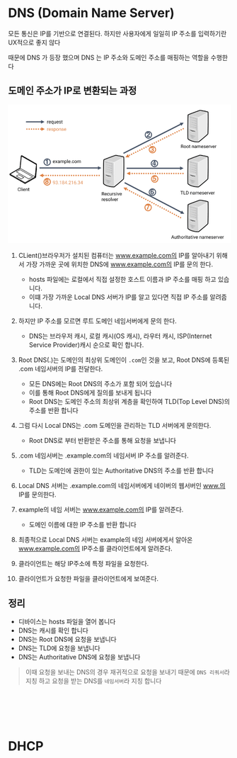 # DNS (Domain Name Server)

모든 통신은 IP를 기반으로 연결된다. 하지만 사용자에게 일일히 IP 주소를 입력하기란 UX적으로 좋지 않다

때문에 DNS 가 등장 했으며 DNS 는 IP 주소와 도메인 주소를 매핑하는 역할을 수행한다

## 도메인 주소가 IP로 변환되는 과정

![DNS_IMG](../network//img/dns.png)


1. CLient()브라우저가 설치된 컴퓨터는 www.example.com의 IP를 알아내기 위해서 가장 가까운 곳에 위치한 DNS에 www.example.com의 IP를 문의 한다. <br>
      
   - hosts 파일에는 로컬에서 직접 설정한 호스트 이름과 IP 주소를 매핑 하고 있습니다. <br>
   - 이떄 가장 가까운 Local DNS 서버가 IP를 알고 있다면 직접 IP 주소를 알려줍니다.<br>
2. 하지만 IP 주소를 모르면 루트 도메인 네임서버에게 문의 한다.
    - DNS는 브라우저 캐시, 로컬 캐시(OS 캐시), 라우터 캐시, ISP(Internet Service Provider)캐시 순으로 확인 합니다.

3. Root DNS(.)는 도메인의 최상위 도메인이 `.com`인 것을 보고,
Root DNS에 등록된 .com 네임서버의 IP를 전달한다.
   - 모든 DNS에는 Root DNS의 주소가 포함 되어 있습니다
   - 이를 통해 Root DNS에게 질의를 보내게 됩니다
   - Root DNS는 도메인 주소의 최상위 계층을 확인하여 TLD(Top Level DNS)의 주소를 반환 합니다

4. 그럼 다시 Local DNS는 .com 도메인을 관리하는 TLD 서버에게 문의한다.
   - Root DNS로 부터 반환받은 주소를 통해 요청을 보냅니다
   

5. .com 네임서버는 .example.com의 네임서버 IP 주소를 알려준다.
    - TLD는 도메인에 권한이 있는 Authoritative DNS의 주소를 반환 합니다
6. Local DNS 서버는 .example.com의 네임서버에게 네이버의 웹서버인 www.의 IP를 문의한다.
7. example의 네임 서버는 www.example.com의 IP를 알려준다.
    - 도메인 이름에 대한 IP 주소를 반환 합니다
8.  최종적으로 Local DNS 서버는 example의 네임 서버에게서 알아온 www.example.com의 IP주소를 클라이언트에게 알려준다.

9. 클라이언트는 해당 IP주소에 특정 파일을 요청한다.

10. 클라이언트가 요청한 파일을 클라이언트에게 보여준다.





## 정리


- 디바이스는 hosts 파일을 열어 봅니다
- DNS는 캐시를 확인 합니다
- DNS는 Root DNS에 요청을 보냅니다
- DNS는 TLD에 요청을 보냅니다   
- DNS는 Authoritative DNS에 요청을 보냅니다
   

> 이때 요청을 보내는 DNS의 경우 재귀적으로 요청을 보내기 때문에 `DNS 리쿼서`라 지칭 하고 요청을 받는 DNS를 `네임서버`라 지칭 합니다


<br>
<br>
<br>
<br>

# DHCP